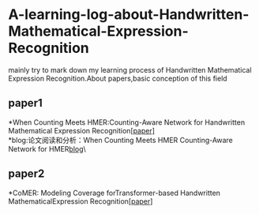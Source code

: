 # A-learning-log-about-Handwritten-Mathematical-Expression-Recognition
  mainly try to mark down my learning process of Handwritten Mathematical Expression Recognition.About papers,basic conception of this field
## paper1
*When Counting Meets HMER:Counting-Aware Network for Handwritten Mathematical Expression Recognition[[paper]](https://arxiv.org/abs/2207.11463)\
*blog:论文阅读和分析：When Counting Meets HMER Counting-Aware Network for HMER[blog](https://blog.csdn.net/kper_yang/article/details/129351525)\
## paper2
*CoMER: Modeling Coverage forTransformer-based Handwritten MathematicalExpression Recognition[[paper]](https://arxiv.org/abs/2207.04410)
